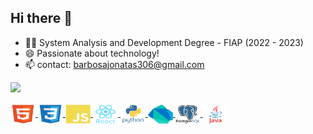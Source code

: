 ## Hi there 👋

- 👨‍🎓 System Analysis and Development Degree - FIAP (2022 - 2023)
- 😄 Passionate about technology!
- 📫 contact: barbosajonatas306@gmail.com


<div>
  <a href="https://github.com/Jonatas1678">
  <img height="180em" src="https://github-readme-stats.vercel.app/api?username=Jonatas1678&show_icons=true&theme=dark&include_all_comits=true&count_private=true&border_radius=30px"/>
</div>

<div style="display: inline_block"><br>
  <img align="center" alt="Jonatas-HTML" height="30" width="40" src="https://raw.githubusercontent.com/devicons/devicon/master/icons/html5/html5-original.svg">
  <img align="center" alt="Jonatas-CSS" height="30" width="40" src="https://raw.githubusercontent.com/devicons/devicon/master/icons/css3/css3-original.svg">
  <img align="center" alt="Jonatas-JS" height="30" width="40" src="https://raw.githubusercontent.com/devicons/devicon/master/icons/javascript/javascript-plain.svg">
  <img align="center" alt="Jonatas-REACT" height="30" width="40" src=https://raw.githubusercontent.com/devicons/devicon/refs/heads/master/icons/react/react-original-wordmark.svg>
  <img align="center" alt="Jonatas-PY" height="30" width="40" src=https://raw.githubusercontent.com/devicons/devicon/refs/heads/master/icons/python/python-original-wordmark.svg>
  <img align="center" alt="Jonatas-DART" height="30" width="40" src=https://raw.githubusercontent.com/devicons/devicon/refs/heads/master/icons/dart/dart-original.svg>
  <img align="center" alt="Jonatas-POSTGRESQL" height="30" width="40" src=https://raw.githubusercontent.com/devicons/devicon/refs/heads/master/icons/postgresql/postgresql-original-wordmark.svg>
  <img align="center" alt="Jonatas-JAVA" height="30" width="40" src=https://raw.githubusercontent.com/devicons/devicon/refs/heads/master/icons/java/java-original-wordmark.svg>
<div>

<!--
**Jonatas1678/Jonatas1678** is a ✨ _special_ ✨ repository because its `README.md` (this file) appears on your GitHub profile.


- 🔭 I’m currently working on ...
- 🌱 I’m currently learning ...
- 👯 I’m looking to collaborate on ...
- 🤔 I’m looking for help with ...
- 💬 Ask me about ...
- 📫 How to reach me: ...
- 😄 Pronouns: ...
- ⚡ Fun fact: ...
-->
